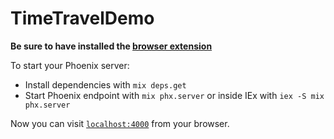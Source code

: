 # TimeTravelDemo

**Be sure to have installed the [browser extension](https://github.com/JohnnyCurran/LiveViewTimeTravelExtension)**

To start your Phoenix server:

  * Install dependencies with `mix deps.get`
  * Start Phoenix endpoint with `mix phx.server` or inside IEx with `iex -S mix phx.server`

Now you can visit [`localhost:4000`](http://localhost:4000) from your browser.
